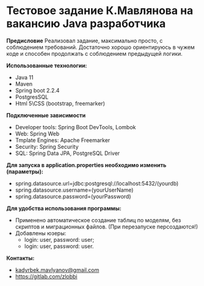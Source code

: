 # Тестовое задание К.Мавлянова на вакансию Java разработчика

**Предисловие**
   Реализовал задание, максимально просто, с соблюдением требований.
   Достаточно хорошо ориентируюсь в чужем коде и способен продолжать с соблюдением предыдущей логики.

**Использованные технологии:**
* Java 11 
* Maven
* Spring boot 2.2.4
* PostgresSQL
* Html 5\CSS (bootstrap, freemarker)

**Подключенные зависимости**
* Developer tools:
  Spring Boot DevTools,
  Lombok
* Web:
  Spring Web
* Tmplate Engines:
  Apache Freemarker
* Security:
  Spring Security
* SQL:
  Spring Data JPA,
  PostgreSQL Driver

**Для запуска в application.properties необходимо изменить (параметры):**
* spring.datasource.url=jdbc:postgresql://localhost:5432/(yourdb)
* spring.datasource.username=(yourUserName)
* spring.datasource.password=(yourPassword)

**Для удобства использования программы:**
* Применено автоматическое создание таблиц по моделям, без скриптов и миграционных файлов. (При перезапуске персоздаются!)
* Добавлены юзеры:
    * login: user, password: user;
    * login: user, password: user.
 
 **Контакты:**
* kadyrbek.mavlyanov@gmail.com
* https://gitlab.com/zlobbi
